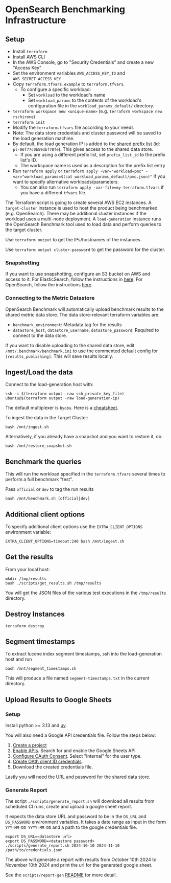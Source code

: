 # OpenSearch Benchmarking Infrastructure

## Setup
- Install `terraform`
- Install AWS CLI
- In the AWS Console, go to "Security Credentials" and create a new "Access Key"
- Set the environment variables `AWS_ACCESS_KEY_ID` and `AWS_SECRET_ACCESS_KEY`
- Copy `terraform.tfvars.example` to `terraform.tfvars`.
  - To configure a specific workload:
    - Set `workload` to the workload's name
    - Set `workload_params` to the contents of the workload's configuration file in the `workload_params_default/` directory.
- `terraform workspace new <unique-name>` (e.g. `terraform workspace new rschirone`)
- `terraform init`
- Modify the `terraform.tfvars` file according to your needs
- Note: The data store credentials and cluster password will be saved to the load generation machine.
- By default, the load generation IP is added to the [shared prefix list](https://us-east-1.console.aws.amazon.com/vpcconsole/home?region=us-east-1#PrefixListDetails:prefixListId=pl-06f77c0b59dbf70fe) (id: `pl-06f77c0b59dbf70fe`). This gives access to the shared data store.
  - If you are using a different prefix list, set `prefix_list_id` to the prefix list's ID.
  - The workspace name is used as a description for the prefix list entry
- Run `terraform apply` or `terraform apply -var="workload=pmc" -var="workload_params=$(cat workload_params_default/pmc.json)"` if you want to specify alternative workloads/parameters.
  - You can also run `terraform apply -var-file=my-terraform.tfvars` if you have a different `tfvars` file.

The Terraform script is going to create several AWS EC2 instances. A `target-cluster` instance is used to host the product being benchmarked (e.g. OpenSearch). There may be additional cluster instances if the workload uses a multi-node deployment. A `load-generation` instance runs the OpenSearch Benchmark tool used to load data and perform queries to the target cluster.

Use `terraform output` to get the IPs/hostnames of the instances.

Use `terraform output cluster-password` to get the password for the cluster.

### Snapshotting

If you want to use snapshotting, configure an S3 bucket on AWS and access to it. For ElasticSearch, follow the instructions in [here](https://www.elastic.co/guide/en/elasticsearch/reference/current/repository-s3.html). For OpenSearch, follow the instructions [here](https://opensearch.org/docs/latest/tuning-your-cluster/availability-and-recovery/snapshots/index/).

### Connecting to the Metric Datastore

OpenSearch Benchmark will automatically upload benchmark results to the shared metric data store. The data store-relevant terraform variables are:

- `benchmark_environment`: Metadata tag for the results
- `datastore_host`, `datastore_username`, `datastore_password`: Required to connect to the data store.

If you want to disable uploading to the shared data store, edit `/mnt/.benchmark/benchmark.ini` to use the commented default config for `[results_publishing]`. This will save results locally.

## Ingest/Load the data

Connect to the load-generation host with:

```shell
ssh -i $(terraform output -raw ssh_private_key_file) ubuntu@$(terraform output -raw load-generation-ip)
```

The default multiplexer is `byobu`. Here is a [cheatsheet](https://gist.github.com/devhero/7b9a7281db0ac4ba683f).

To ingest the data in the Target Cluster:

```shell
bash /mnt/ingest.sh
```

Alternatively, if you already have a snapshot and you want to restore it, do:

```shell
bash /mnt/restore_snapshot.sh
```

## Benchmark the queries
This will run the workload specified in the `terraform.tfvars` several times to perform a full benchmark "test".

Pass `official` or `dev` to tag the run results

```shell
bash /mnt/benchmark.sh [official|dev]
```

## Additional client options

To specify additional client options use the `EXTRA_CLIENT_OPTIONS` environment variable:

```shell
EXTRA_CLIENT_OPTIONS=timeout:240 bash /mnt/ingest.sh
```

## Get the results

From your local host:

```shell
mkdir /tmp/results
bash ./scripts/get_results.sh /tmp/results
```

You will get the JSON files of the various test executions in the `/tmp/results` directory.

## Destroy Instances

```shell
terraform destroy
```

## Segment timestamps

To extract lucene index segment timestamps, ssh into the load-generation host and run

```shell
bash /mnt/segment_timestamps.sh
```

This will produce a file named `segment-timestamps.txt` in the current directory.

## Upload Results to Google Sheets

### Setup
Install python >= 3.13 and [uv](https://docs.astral.sh/uv/).

You will also need a Google API credentials file. Follow the steps below:
  1. [Create a project](https://developers.google.com/workspace/guides/create-project)
  2. [Enable APIs](https://developers.google.com/workspace/guides/enable-apis). Search for and enable the Google Sheets API
  3.  [Configure OAuth Consent](https://developers.google.com/workspace/guides/configure-oauth-consent). Select "Internal" for the user type.
  4. [Create OAth client ID credentials](https://developers.google.com/workspace/guides/create-credentials#oauth-client-id).
  5. Download the created credentials file.

Lastly you will need the URL and password for the shared data store.

### Generate Report

The script `./scripts/generate_report.sh` will download all results from scheduled CI runs, create and upload a google sheet report.

It expects the data store URL and password to be in the `DS_URL` and `DS_PASSWORD` environment variables. It takes a date range as input in the form `YYY-MM-DD YYYY-MM-DD` and a path to the google credentials file.

```shell
export DS_URL=<datastore url>
export DS_PASSWORD=<datastore password>
./scripts/generate_report.sh 2024-10-10 2024-11-10 /path/to/credentials.json
```

The above will generate a report with results from October 10th 2024 to November 10th 2024 and print the url for the generated google sheet.

See the `scripts/report-gen` [README](scripts/report-gen/README.md) for more detail.
